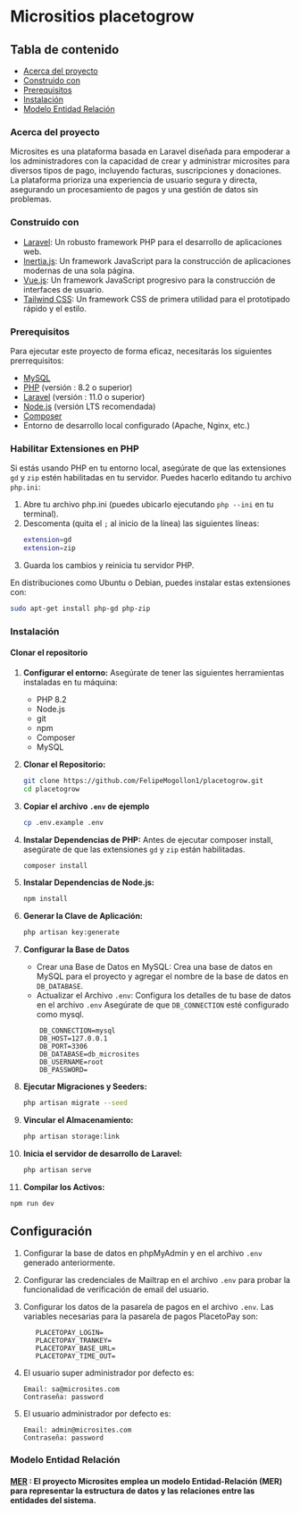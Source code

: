 # Micrositios placetogrow



## Tabla de contenido

- [Acerca del proyecto](#Acerca-del-proyecto)
- [Construido con](#construido-con)
- [Prerequisitos](#prerequisitos)
- [Instalación](#instalación)
- [Modelo Entidad Relación](#modelo-entidad-relación)

### Acerca del proyecto

Microsites es una plataforma basada en Laravel diseñada para empoderar a los administradores con la capacidad de crear y administrar microsites para diversos tipos de pago, incluyendo facturas, suscripciones y donaciones. La plataforma prioriza una experiencia de usuario segura y directa, asegurando un procesamiento de pagos y una gestión de datos sin problemas.

### Construido con

- [Laravel](https://laravel.com): Un robusto framework PHP para el desarrollo de aplicaciones web.
- [Inertia.js](https://inertiajs.com): Un framework JavaScript para la construcción de aplicaciones modernas de una sola página.
- [Vue.js](https://vuejs.org): Un framework JavaScript progresivo para la construcción de interfaces de usuario.
- [Tailwind CSS](https://tailwindcss.com): Un framework CSS de primera utilidad para el prototipado rápido y el estilo.

### Prerequisitos
Para ejecutar este proyecto de forma eficaz, necesitarás los siguientes prerrequisitos:

- [MySQL](https://www.mysql.com/) 
- [PHP](https://www.php.net/) (versión : 8.2 o superior)
- [Laravel](https://laravel.com/docs/11.x) (versión : 11.0 o superior)
- [Node.js](https://nodejs.org/) (versión LTS recomendada)
- [Composer](https://getcomposer.org/)
- Entorno de desarrollo local configurado (Apache, Nginx, etc.)

### Habilitar Extensiones en PHP
Si estás usando PHP en tu entorno local, asegúrate de que las extensiones `gd` y `zip` estén habilitadas en tu servidor.
Puedes hacerlo editando tu archivo `php.ini`:

1. Abre tu archivo php.ini (puedes ubicarlo ejecutando `php --ini` en tu terminal).
2. Descomenta (quita el `;` al inicio de la línea) las siguientes líneas:
    ```bash
    extension=gd
    extension=zip
    ```
3.   Guarda los cambios y reinicia tu servidor PHP.

En distribuciones como Ubuntu o Debian, puedes instalar estas extensiones con:
```bash
sudo apt-get install php-gd php-zip
```

### Instalación

#### Clonar el repositorio

1. **Configurar el entorno:**
   Asegúrate de tener las siguientes herramientas instaladas en tu máquina:
    - PHP 8.2
    - Node.js
    - git 
    - npm
    - Composer
    - MySQL
   

2. **Clonar el Repositorio:**
    ```bash
    git clone https://github.com/FelipeMogollon1/placetogrow.git
    cd placetogrow
    ```
3. **Copiar el archivo `.env` de ejemplo**
   ```bash
   cp .env.example .env
   ```

4. **Instalar Dependencias de PHP:**
   Antes de ejecutar composer install, asegúrate de que las extensiones `gd` y `zip` están habilitadas.
      ```bash
      composer install
      ```

5. **Instalar Dependencias de Node.js:**
   ```bash
   npm install
   ```

6. **Generar la Clave de Aplicación:**
   ```bash
   php artisan key:generate
   ```

7. **Configurar la Base de Datos**

   - Crear una Base de Datos en MySQL:  Crea una base de datos en MySQL para el proyecto y agregar el nombre de la base de datos en `DB_DATABASE`.
   - Actualizar el Archivo `.env`:  Configura los detalles de tu base de datos en el archivo `.env` Asegúrate de que `DB_CONNECTION` esté configurado como mysql.
    ```
        DB_CONNECTION=mysql
        DB_HOST=127.0.0.1
        DB_PORT=3306
        DB_DATABASE=db_microsites
        DB_USERNAME=root
        DB_PASSWORD=       
    ```
8. **Ejecutar Migraciones y Seeders:**
   ```bash
   php artisan migrate --seed
   ```

9. **Vincular el Almacenamiento:**
   ```bash
   php artisan storage:link
   ```

10. **Inicia el servidor de desarrollo de Laravel:**
    ```bash
    php artisan serve
    ```

11. **Compilar los Activos:**
   ```bash
   npm run dev
   ```


## Configuración

1. Configurar la base de datos en phpMyAdmin y en el archivo `.env` generado anteriormente.
2. Configurar las credenciales de Mailtrap en el archivo `.env` para probar la funcionalidad de verificación de email del usuario.
3. Configurar los datos de la pasarela de pagos en el archivo `.env`. Las variables necesarias para la pasarela de pagos PlacetoPay son:
  
    ```env
       PLACETOPAY_LOGIN=
       PLACETOPAY_TRANKEY=
       PLACETOPAY_BASE_URL=
       PLACETOPAY_TIME_OUT=
    ```

4. El usuario super administrador por defecto es:
    ```env
    Email: sa@microsites.com
    Contraseña: password
    ```
5. El usuario administrador por defecto es:
    ```env
    Email: admin@microsites.com
    Contraseña: password
    ```


### Modelo Entidad Relación
#### [MER](https://lucid.app/lucidchart/10fb95bf-0255-4128-a140-e57546d8fb4d/edit?invitationId=inv_ac912b73-c96f-4386-acb9-28abf2053deb) : El proyecto Microsites emplea un modelo Entidad-Relación (MER) para representar la estructura de datos y las relaciones entre las entidades del sistema.

